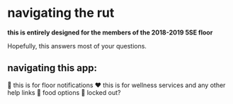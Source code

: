 # navigating the rut

**this is entirely designed for the members of the 2018-2019 5SE floor**

Hopefully, this answers most of your questions.

## navigating this app:

:bell: this is for floor notifications
:heart: this is for wellness services and any other help links
:fork_and_knife: food options
:key: locked out?